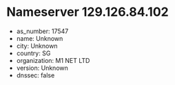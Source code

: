 # Nameserver 129.126.84.102

* as_number: 17547
* name: Unknown
* city: Unknown
* country: SG
* organization: M1 NET LTD
* version: Unknown
* dnssec: false
